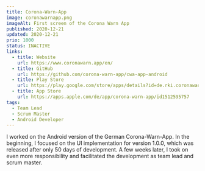 ```yaml
---
title: Corona-Warn-App
image: coronawarnapp.png
imageAlt: First screen of the Corona Warn App
published: 2020-12-21
updated: 2020-12-21
prio: 1000
status: INACTIVE
links:
  - title: Website
    url: https://www.coronawarn.app/en/
  - title: GitHub
    url: https://github.com/corona-warn-app/cwa-app-android
  - title: Play Store
    url: https://play.google.com/store/apps/details?id=de.rki.coronawarnapp
  - title: App Store
    url: https://apps.apple.com/de/app/corona-warn-app/id1512595757
tags:
  - Team Lead
  - Scrum Master
  - Android Developer
---
```


I worked on the Android version of the German Corona-Warn-App. In the beginning, I focused on the UI implementation for version 1.0.0, which was released after only 50 days of development. A few weeks later, I took on even more responsibility and facilitated the development as team lead and scrum master.
